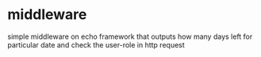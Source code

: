 # middleware

simple middleware on echo framework that outputs how many days left for particular date and check the user-role in http request
